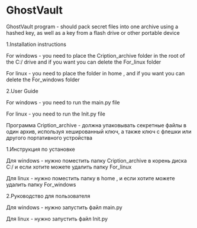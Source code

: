 # GhostVault 
GhostVault  program - should pack secret files into one archive using a hashed key, as well as a key from a flash drive or other portable device

1.Installation instructions
<p>    For windows - you need to place the Cription_archive folder in the root of the C:/ drive and if you want you can delete the For_linux folder</p>
<p>    For linux - you need to place the folder in home , and if you want you can delete the For_windows folder</p>

<p></p>

2.User Guide
<p>    For windows - you need to run the main.py file</p>
<p>    For linux - you need to run the Init.py file</p>


<p></p>
<p></p>
<p></p>

Программа Cription_archive - должна упаковывать секретные файлы в один архив, используя хешированный ключ, а также ключ с флешки или другого портативного устройства

<P></P>

1.Инструкция по установке
<p>    Для windows - нужно поместить папку Cription_archive в корень диска C:/ и если хотите можете удалить папку For_linux</p>
<p>    Для linux - нужно поместить папку в home , и если хотите можете удалить папку For_windows</p>

<p></p>

2.Руководство для пользователя
<p>    Для windows - нужно запустить файл main.py</p>
<p>    Для linux - нужно запустить файл Init.py</p>
